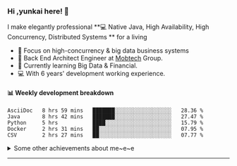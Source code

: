 ### Hi ,yunkai here! :wave: 

I make elegantly professional **💻 Native Java, High Availability, High Concurrency, Distributed Systems ** for a living

* 🧐   Focus on high-concurrency & big data business systems
* 💼   Back End Architect Engineer at [Mobtech](https://www.mob.com/) Group.
* 🌱   Currently learning Big Data & Financial.
* 💻   With 6 years' development working experience.

#### :bar_chart: Weekly development breakdown

<!--START_SECTION:waka-->
```text
AsciiDoc   8 hrs 59 mins   ███████░░░░░░░░░░░░░░░░░░   28.36 % 
Java       8 hrs 42 mins   ███████░░░░░░░░░░░░░░░░░░   27.47 % 
Python     5 hrs           ████░░░░░░░░░░░░░░░░░░░░░   15.79 % 
Docker     2 hrs 31 mins   ██░░░░░░░░░░░░░░░░░░░░░░░   07.95 % 
CSV        2 hrs 27 mins   ██░░░░░░░░░░░░░░░░░░░░░░░   07.77 % 
```
<!--END_SECTION:waka-->

<details>
  <summary>Some other achievements about me~e~e</summary>
  <br>

* 👑   Some GitHub statistical reports:

<p align="center">
<img align="center" src="https://github-readme-stats.vercel.app/api/top-langs/?username=JanYunkai&hide_langs_below=1&theme=default&line_height=27&layout=compact" />
<img align="center" src="https://github-readme-stats.vercel.app/api?username=JanYunkai&show_icons=true&count_private=true&include_all_commits=true&line_height=21&layout=compact" alt="halfrost's Github Stats" />
<img align="center" src="https://github-profile-trophy.vercel.app/?username=JanYunkai&column=7" alt="JanYunkai's Github Trophy" />
</p>

</details>

---
